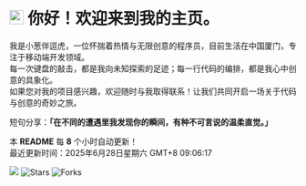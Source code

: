 <h1>
    <img src="https://emojis.slackmojis.com/emojis/images/1660853767/60881/meow_attention.gif?1660853767" width="25"/> 
    你好！欢迎来到我的主页。
</h1>

<p>
    我是小葱伴逗虎，一位怀揣着热情与无限创意的程序员，目前生活在中国厦门，专注于移动端开发领域。<br />
    每一次键盘的敲击，都是我向未知探索的足迹；每一行代码的编排，都是我心中创意的具象化。<br />
    如果您对我的项目感兴趣，欢迎随时与我取得联系！让我们共同开启一场关于代码与创意的奇妙之旅。
</p>

<p>
    短句分享：<b>「在不同的遭遇里我发现你的瞬间，有种不可言说的温柔直觉。」</b>
</p>

<p>
    本 <b>README</b> 每 <b>8</b> 个小时自动更新！<br />
    最近更新时间：2025年6月28日星期六 GMT+8 09:06:17
</p>

<p>
    <img src="https://github.com/cccoding365/cccoding365/workflows/README%20build/badge.svg" /> 
    <img alt="Stars" src="https://img.shields.io/github/stars/cccoding365/cccoding365?style=flat-square&labelColor=343b41"/> 
    <img alt="Forks" src="https://img.shields.io/github/forks/cccoding365/cccoding365?style=flat-square&labelColor=343b41"/>
</p>